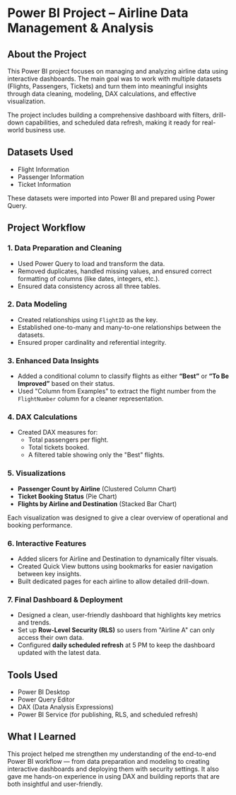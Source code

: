 
# Power BI Project – Airline Data Management & Analysis

## About the Project

This Power BI project focuses on managing and analyzing airline data using interactive dashboards. The main goal was to work with multiple datasets (Flights, Passengers, Tickets) and turn them into meaningful insights through data cleaning, modeling, DAX calculations, and effective visualization.

The project includes building a comprehensive dashboard with filters, drill-down capabilities, and scheduled data refresh, making it ready for real-world business use.

## Datasets Used

- Flight Information
- Passenger Information
- Ticket Information

These datasets were imported into Power BI and prepared using Power Query.

## Project Workflow

### 1. Data Preparation and Cleaning
- Used Power Query to load and transform the data.
- Removed duplicates, handled missing values, and ensured correct formatting of columns (like dates, integers, etc.).
- Ensured data consistency across all three tables.

### 2. Data Modeling
- Created relationships using `FlightID` as the key.
- Established one-to-many and many-to-one relationships between the datasets.
- Ensured proper cardinality and referential integrity.

### 3. Enhanced Data Insights
- Added a conditional column to classify flights as either **“Best”** or **“To Be Improved”** based on their status.
- Used "Column from Examples" to extract the flight number from the `FlightNumber` column for a cleaner representation.

### 4. DAX Calculations
- Created DAX measures for:
  - Total passengers per flight.
  - Total tickets booked.
  - A filtered table showing only the "Best" flights.

### 5. Visualizations
- **Passenger Count by Airline** (Clustered Column Chart)
- **Ticket Booking Status** (Pie Chart)
- **Flights by Airline and Destination** (Stacked Bar Chart)

Each visualization was designed to give a clear overview of operational and booking performance.

### 6. Interactive Features
- Added slicers for Airline and Destination to dynamically filter visuals.
- Created Quick View buttons using bookmarks for easier navigation between key insights.
- Built dedicated pages for each airline to allow detailed drill-down.

### 7. Final Dashboard & Deployment
- Designed a clean, user-friendly dashboard that highlights key metrics and trends.
- Set up **Row-Level Security (RLS)** so users from "Airline A" can only access their own data.
- Configured **daily scheduled refresh** at 5 PM to keep the dashboard updated with the latest data.

## Tools Used

- Power BI Desktop
- Power Query Editor
- DAX (Data Analysis Expressions)
- Power BI Service (for publishing, RLS, and scheduled refresh)

## What I Learned

This project helped me strengthen my understanding of the end-to-end Power BI workflow — from data preparation and modeling to creating interactive dashboards and deploying them with security settings. It also gave me hands-on experience in using DAX and building reports that are both insightful and user-friendly.

